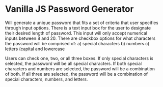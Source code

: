 # Vanilla JS Password Generator 

Will generate a unique password that fits a set of criteria that user specifies through input options. 
There is a text input box for the user to designate their desired length of password. This input will only accept numerical inputs between 8 and 20. 
There are checkbox options for what characters the password will be comprised of: 
  a) special characters
  b) numbers 
  c) letters (capital and lowercase
  
Users can check one, two, or all three boxes. 
If only special characters is selected, the password will be all special characters.
If both special characters and numbers are selected, the password will be a combination of both.
If all three are selected, the password will be a combination of special characters, numbers, and letters. 
  
